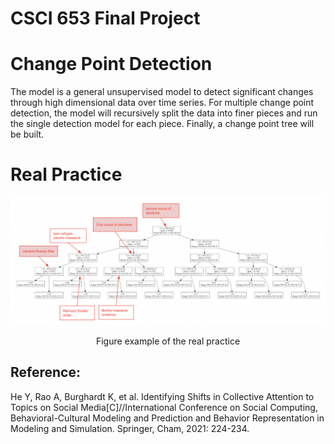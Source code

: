 # CSCI 653 Final Project

# Change Point Detection
The model is a general unsupervised model to detect significant changes through high dimensional data over time series. For multiple change point detection, the model will recursively split the data into finer pieces and run the single detection model for each piece. Finally, a change point tree will be built.

# Real Practice
![Alt Text](https://github.com/ChenK7166/CSCI-653/blob/main/example.png)
<p align="center">
    Figure example of the real practice
</p>


## Reference:
He Y, Rao A, Burghardt K, et al. Identifying Shifts in Collective Attention to Topics on Social Media[C]//International Conference on Social Computing, Behavioral-Cultural Modeling and Prediction and Behavior Representation in Modeling and Simulation. Springer, Cham, 2021: 224-234.




